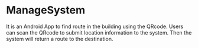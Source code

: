 # ManageSystem
It is an Android App to find route in the building using the QRcode. Users can scan the QRcode to submit location information to the system. Then the system will return a route to the destination.

